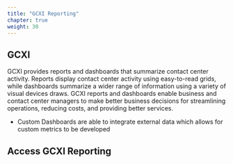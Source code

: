 ```yaml
---
title: "GCXI Reporting"
chapter: true
weight: 30
---
```


## GCXI

GCXI provides reports and dashboards that summarize contact center activity. Reports display contact center activity using easy-to-read grids, while dashboards summarize a wider range of information using a variety of visual devices draws. GCXI reports and dashboards enable business and contact center managers to make better business decisions for streamlining operations, reducing costs, and providing better services.

- Custom Dashboards are able to integrate external data which allows for custom metrics to be developed

## Access GCXI Reporting
